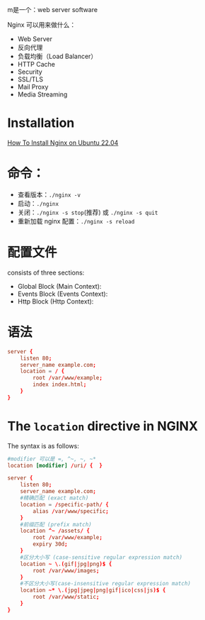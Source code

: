 m是一个：web server software


Nginx 可以用来做什么：
- Web Server
- 反向代理
- 负载均衡（Load Balancer）
- HTTP Cache
- Security
- SSL/TLS
- Mail Proxy
- Media Streaming

# Installation

[How To Install Nginx on Ubuntu 22.04](https://www.digitalocean.com/community/tutorials/how-to-install-nginx-on-ubuntu-22-04) 

# 命令：

- 查看版本：`./nginx -v`
- 启动：`./nginx`
- 关闭：`./nginx -s stop`(推荐) 或 `./nginx -s quit`
- 重新加载 nginx 配置：`./nginx -s reload`

# 配置文件

consists of three sections:

- Global Block (Main Context):
- Events Block (Events Context):
- Http Block (Http Context):

# 语法

```nginx.conf
server {
    listen 80;
    server_name example.com;
	location = / {
		root /var/www/example;
		index index.html;
	}
}
```

# The `location` directive in NGINX

The syntax is as follows:

```nginx.conf
#modifier 可以是 =, ^~, ~, ~*
location [modifier] /uri/ {  }
```

```nginx.conf
server {
    listen 80;
    server_name example.com;
	#精确匹配 (exact match)
	location = /specific-path/ {
        alias /var/www/specific;
    }
	#前缀匹配 (prefix match)
    location ^~ /assets/ {
        root /var/www/example;
        expiry 30d;
    }
    #区分大小写 (case-sensitive regular expression match)
    location ~ \.(gif|jpg|png)$ {
        root /var/www/images;
    }
	#不区分大小写(case-insensitive regular expression match)
	location ~* \.(jpg|jpeg|png|gif|ico|css|js)$ {
        root /var/www/static;
    }
}
```








